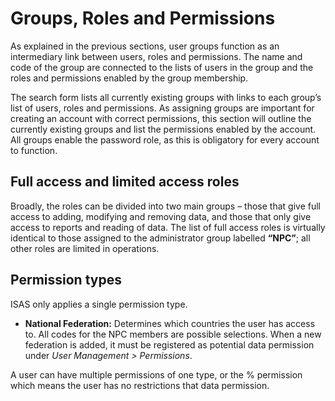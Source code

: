 # Groups, Roles and Permissions

As explained in the previous sections, user groups function as an intermediary link between 
users, roles and permissions. The name and code of the group are connected to the lists of 
users in the group and the roles and permissions enabled by the group membership.

The search form lists all currently existing groups with links to each group’s list of users, 
roles and permissions. As assigning groups are important for creating an account with correct 
permissions, this section will outline the currently existing groups and list the permissions 
enabled by the account. All groups enable the password role, as this is obligatory for every 
account to function.

## Full access and limited access roles

Broadly, the roles can be divided into two main groups – those that give full access to adding,
modifying and removing data, and those that only give access to reports and reading of data. 
The list of full access roles is virtually identical to those assigned to the administrator 
group labelled **“NPC”**; all other roles are limited in operations.

## Permission types

ISAS only applies a single permission type.

- **National Federation:** Determines which countries the user has access to. All codes for 
  the NPC members are possible selections. When a new federation is added, it must be 
  registered as potential data permission under *User Management > Permissions*.

A user can have multiple permissions of one type, or the % permission which means the user
has no restrictions that data permission.
